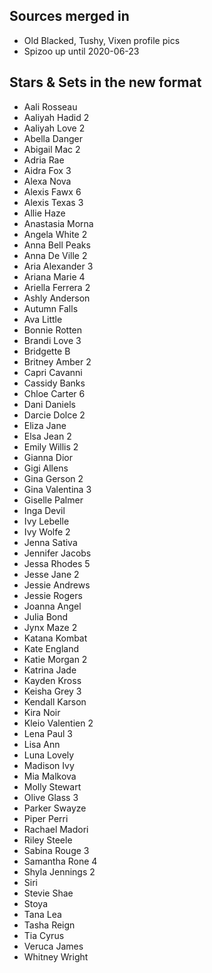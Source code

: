 ## Sources merged in
* Old Blacked, Tushy, Vixen profile pics
* Spizoo up until 2020-06-23

## Stars & Sets in the new format
* Aali Rosseau
* Aaliyah Hadid 2
* Aaliyah Love 2
* Abella Danger
* Abigail Mac 2
* Adria Rae
* Aidra Fox 3
* Alexa Nova
* Alexis Fawx 6
* Alexis Texas 3
* Allie Haze
* Anastasia Morna
* Angela White 2
* Anna Bell Peaks
* Anna De Ville 2
* Aria Alexander 3
* Ariana Marie 4
* Ariella Ferrera 2
* Ashly Anderson
* Autumn Falls
* Ava Little
* Bonnie Rotten
* Brandi Love 3
* Bridgette B
* Britney Amber 2 
* Capri Cavanni
* Cassidy Banks
* Chloe Carter 6
* Dani Daniels
* Darcie Dolce 2
* Eliza Jane
* Elsa Jean 2
* Emily Willis 2
* Gianna Dior
* Gigi Allens
* Gina Gerson 2
* Gina Valentina 3
* Giselle Palmer
* Inga Devil
* Ivy Lebelle
* Ivy Wolfe 2
* Jenna Sativa
* Jennifer Jacobs
* Jessa Rhodes 5
* Jesse Jane 2
* Jessie Andrews
* Jessie Rogers
* Joanna Angel
* Julia Bond
* Jynx Maze 2
* Katana Kombat
* Kate England
* Katie Morgan 2
* Katrina Jade
* Kayden Kross
* Keisha Grey 3
* Kendall Karson
* Kira Noir
* Kleio Valentien 2
* Lena Paul 3
* Lisa Ann
* Luna Lovely
* Madison Ivy
* Mia Malkova
* Molly Stewart
* Olive Glass 3
* Parker Swayze
* Piper Perri
* Rachael Madori
* Riley Steele
* Sabina Rouge 3
* Samantha Rone 4
* Shyla Jennings 2
* Siri
* Stevie Shae
* Stoya
* Tana Lea
* Tasha Reign
* Tia Cyrus
* Veruca James
* Whitney Wright
